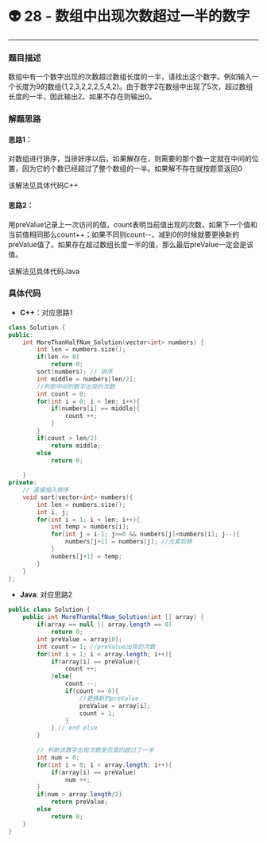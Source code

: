 # 👽 28 - 数组中出现次数超过一半的数字

---



###  题目描述

数组中有一个数字出现的次数超过数组长度的一半，请找出这个数字。例如输入一个长度为9的数组{1,2,3,2,2,2,5,4,2}。由于数字2在数组中出现了5次，超过数组长度的一半，因此输出2。如果不存在则输出0。



### 解题思路

#### 思路1：

对数组进行排序，当排好序以后，如果解存在，则需要的那个数一定就在中间的位置，因为它的个数已经超过了整个数组的一半。如果解不存在就按题意返回0

该解法见具体代码C++

#### 思路2：

用preValue记录上一次访问的值，count表明当前值出现的次数，如果下一个值和当前值相同那么count++；如果不同则count--，减到0的时候就要更换新的preValue值了。如果存在超过数组长度一半的值，那么最后preValue一定会是该值。

该解法见具体代码Java



### 具体代码

- **C++**：对应思路1

```cpp
class Solution {
public:
    int MoreThanHalfNum_Solution(vector<int> numbers) {
        int len = numbers.size();
        if(len <= 0)
            return 0;
        sort(numbers); // 排序
        int middle = numbers[len/2];
        //判断中间的数字出现的次数
        int count = 0;
        for(int i = 0; i < len; i++){
            if(numbers[i] == middle){
                count ++;
            }
        }
        if(count > len/2)
            return middle;
        else
            return 0;
        
    }
private:
    // 直接插入排序
    void sort(vector<int> numbers){
        int len = numbers.size();
        int i, j;
        for(int i = 1; i < len; i++){
            int temp = numbers[i];
            for(int j = i-1; j>=0 && numbers[j]<numbers[i]; j--){
                numbers[j+1] = numbers[j]; //元素后移
            }
            numbers[j+1] = temp;
        }
    }
};
```



- **Java**: 对应思路2

```java
public class Solution {
    public int MoreThanHalfNum_Solution(int [] array) {
        if(array == null || array.length == 0)
            return 0;
        int preValue = array[0];
        int count = 1; //preValue出现的次数
        for(int i = 1; i < array.length; i++){
            if(array[i] == preValue){
                count ++;
            }else{
                count --;
                if(count == 0){
                    //更换新的preValue
                    preValue = array[i];
                    count = 1;
                }
            } // end else
        }
        
        // 判断该数字出现次数是否真的超过了一半
        int num = 0;
        for(int i = 0; i < array.length; i++){
            if(array[i] == preValue)
                num ++;
        }
        if(num > array.length/2)
            return preValue;
        else
            return 0;
    }
}
```

